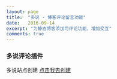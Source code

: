 ```yaml
---
layout: page
title:  "多说 - 博客评论留言功能"
date:   2016-09-14
excerpt: "为静态博客添加可评论功能，增加交互"
comments: true
---
```


### 多说评论插件

多说站点创建 <a href="http://duoshuo.com/create-site/">点击我去创建</a>

